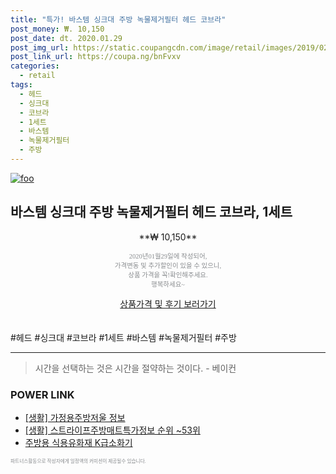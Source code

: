 ```yaml
--- 
title: "특가! 바스템 싱크대 주방 녹물제거필터 헤드 코브라" 
post_money: ₩. 10,150 
post_date: dt. 2020.01.29 
post_img_url: https://static.coupangcdn.com/image/retail/images/2019/02/15/20/8/92671a45-ce77-4fce-ad25-0641f9fe7956.jpg 
post_link_url: https://coupa.ng/bnFvxv 
categories: 
  - retail 
tags: 
  - 헤드 
  - 싱크대 
  - 코브라 
  - 1세트 
  - 바스템 
  - 녹물제거필터 
  - 주방 
--- 
```

[![foo](https://static.coupangcdn.com/image/retail/images/2019/02/15/20/8/92671a45-ce77-4fce-ad25-0641f9fe7956.jpg)](https://coupa.ng/bnFvxv) 

## 바스템 싱크대 주방 녹물제거필터 헤드 코브라, 1세트 
<p style="text-align: center;">**₩ 10,150**</p> 
<p style="text-align: center;"><span style="color: #898c8f; font-family: Georgia,Times,serif; font-size: 0.75em;">2020년01월29일에 작성되어, <br>가격변동 및 추가할인이 있을 수 있으니,<br> 상품 가격을 꼭!확인해주세요.<br>행복하세요~</span> 
</p>	 
<div markdown="0" style="text-align: center;"><a href="https://coupa.ng/bnFvxv" class="btn btn--success">상품가격 및 후기 보러가기</a></div> 
<br><br> 
  #헤드 #싱크대 #코브라 #1세트 #바스템 #녹물제거필터 #주방 
<hr> 

> 시간을 선택하는 것은 시간을 절약하는 것이다. - 베이컨 


### POWER LINK

* <a href="https://blog.naver.com/santokki14/221772109574" target="_blank"> [생활] 가정용주방저울 정보 </a>
* <a href="https://blog.naver.com/sakai111/221774903530" target="_blank"> [생활] 스트라이프주방매트특가정보 순위 ~53위</a>
* <a href="https://blog.naver.com/sakai111/221776941088" target="_blank">주방용 식용유화재 K급소화기</a>

<span style="color: #898c8f; font-family: Georgia,Times,serif; font-size: 0.55em;">파트너스활동으로 작성자에게 일정액의 커미션이 제공될수 있습니다.</span> 
